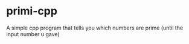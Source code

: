 # primi-cpp
A simple cpp program that tells you which numbers are prime (until the input number u gave)
